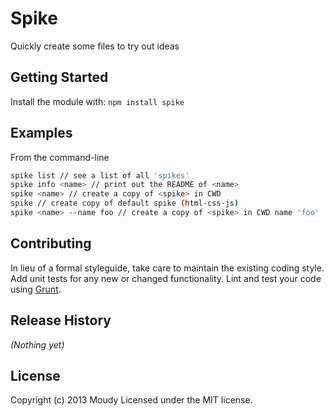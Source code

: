 # Spike

Quickly create some files to try out ideas

## Getting Started
Install the module with: `npm install spike`

## Examples
From the command-line
```bash
spike list // see a list of all 'spikes'
spike info <name> // print out the README of <name>
spike <name> // create a copy of <spike> in CWD
spike // create copy of default spike (html-css-js)
spike <name> --name foo // create a copy of <spike> in CWD name 'foo'
```

## Contributing
In lieu of a formal styleguide, take care to maintain the existing coding style. Add unit tests for any new or changed functionality. Lint and test your code using [Grunt](http://gruntjs.com/).

## Release History
_(Nothing yet)_

## License
Copyright (c) 2013 Moudy
Licensed under the MIT license.
